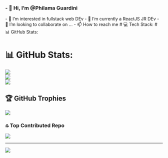 <h3>- 👋 Hi, I’m @Philama Guardini</h3>
- 👀 I’m interested in fullstack web DEv
- 🌱 I’m currently a ReactJS JR DEv
- 💞️ I’m looking to collaborate on ...
- 📫 How to reach me 
# 💻 Tech Stack:
# 📊 GitHub Stats:

# 📊 GitHub Stats:
![](https://github-readme-stats.vercel.app/api?username=Philama&theme=radical&hide_border=true&include_all_commits=false&count_private=false)<br/>
![](https://github-readme-streak-stats.herokuapp.com/?user=Philama&theme=radical&hide_border=true)<br/>
![](https://github-readme-stats.vercel.app/api/top-langs/?username=Philama&theme=radical&hide_border=true&include_all_commits=false&count_private=false&layout=compact)

## 🏆 GitHub Trophies
![](https://github-profile-trophy.vercel.app/?username=Philama&theme=radical&no-frame=false&no-bg=true&margin-w=4)

### 🔝 Top Contributed Repo
![](https://github-contributor-stats.vercel.app/api?username=Phliama&limit=5&theme=radical&combine_all_yearly_contributions=true)

---
[![](https://visitcount.itsvg.in/api?id=Philama&icon=2&color=0)](https://visitcount.itsvg.in)

<!-- Proudly created with GPRM ( https://gprm.itsvg.in ) -->
<!---
Philama/Philama is a ✨ special ✨ repository because its `README.md` (this file) appears on your GitHub profile.
You can click the Preview link to take a look at your changes.
--->

